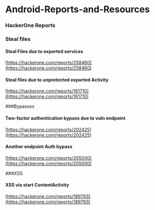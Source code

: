# Android-Reports-and-Resources

### HackerOne Reports

### Steal files

#### Steal Files due to exported services

[https://hackerone.com/reports/258460](https://hackerone.com/reports/258460)

#### Steal files due to unprotected exported Activity

[https://hackerone.com/reports/161710](https://hackerone.com/reports/161710)

###Bypasses

#### Two-factor authentication bypass due to vuln endpoint

[https://hackerone.com/reports/202425](https://hackerone.com/reports/202425)

#### Another endpoint Auth bypass

[https://hackerone.com/reports/205000](https://hackerone.com/reports/205000)

###XSS 

#### XSS via start ContentActivity

[https://hackerone.com/reports/189793](https://hackerone.com/reports/189793)

